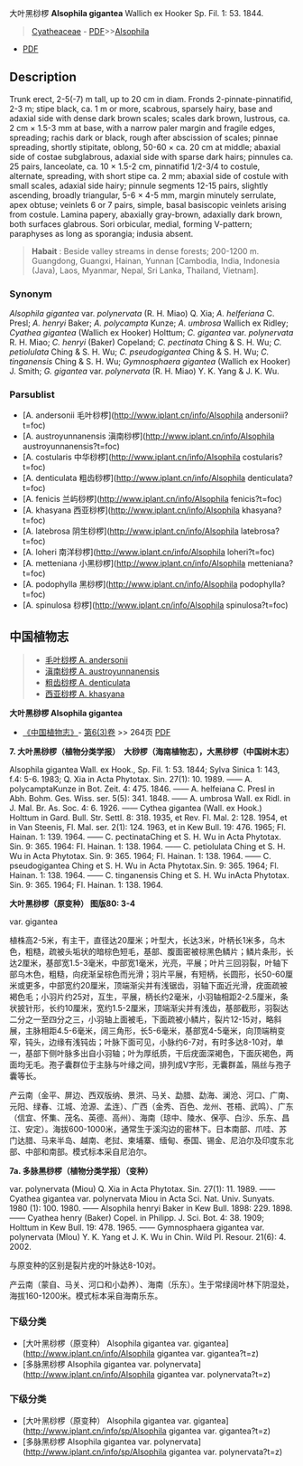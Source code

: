 大叶黑桫椤 **Alsophila gigantea** Wallich ex Hooker Sp. Fil. 1: 53. 1844.

> [Cyatheaceae](http://www.iplant.cn/info/Cyatheaceae?t=foc) - [PDF](http://www.iplant.cn/foc/pdf/Cyatheaceae.pdf)>>[Alsophila](http://www.iplant.cn/info/Alsophila?t=foc)
 - [PDF](http://www.iplant.cn/foc/pdf/Alsophila.pdf)

## Description

Trunk erect, 2-5(-7) m tall, up to 20 cm in diam. Fronds 2-pinnate-pinnatifid, 2-3 m; stipe black, ca. 1 m or more, scabrous, sparsely hairy, base and adaxial side with dense dark brown scales; scales dark brown, lustrous, ca. 2 cm × 1.5-3 mm at base, with a narrow paler margin and fragile edges, spreading; rachis dark or black, rough after abscission of scales; pinnae spreading, shortly stipitate, oblong, 50-60 × ca. 20 cm at middle; abaxial side of costae subglabrous, adaxial side with sparse dark hairs; pinnules ca. 25 pairs, lanceolate, ca. 10 × 1.5-2 cm, pinnatifid 1/2-3/4 to costule, alternate, spreading, with short stipe ca. 2 mm; abaxial side of costule with small scales, adaxial side hairy; pinnule segments 12-15 pairs, slightly ascending, broadly triangular, 5-6 × 4-5 mm, margin minutely serrulate, apex obtuse; veinlets 6 or 7 pairs, simple, basal basiscopic veinlets arising from costule. Lamina papery, abaxially gray-brown, adaxially dark brown, both surfaces glabrous. Sori orbicular, medial, forming V-pattern; paraphyses as long as sporangia; indusia absent.

> **Habait** : 
> Beside valley streams in dense forests; 200-1200 m. Guangdong, Guangxi, Hainan, Yunnan [Cambodia, India, Indonesia (Java), Laos, Myanmar, Nepal, Sri Lanka, Thailand, Vietnam].

### Synonym
*Alsophila gigantea* var. *polynervata* (R. H. Miao) Q. Xia; *A. helferiana* C. Presl; *A. henryi* Baker; *A. polycampta* Kunze; *A. umbrosa* Wallich ex Ridley; *Cyathea gigantea* (Wallich ex Hooker) Holttum; *C. gigantea* var. *polynervata* R. H. Miao; *C. henryi* (Baker) Copeland; *C. pectinata* Ching & S. H. Wu; *C. petiolulata* Ching & S. H. Wu; *C. pseudogigantea* Ching & S. H. Wu; *C. tinganensis* Ching & S. H. Wu; *Gymnosphaera gigantea* (Wallich ex Hooker) J. Smith; *G. gigantea* var. *polynervata* (R. H. Miao) Y. K. Yang & J. K. Wu.


### Parsublist

* [A.  andersonii  毛叶桫椤](http://www.iplant.cn/info/Alsophila andersonii?t=foc)
* [A.  austroyunnanensis  滇南桫椤](http://www.iplant.cn/info/Alsophila austroyunnanensis?t=foc)
* [A.  costularis  中华桫椤](http://www.iplant.cn/info/Alsophila costularis?t=foc)
* [A.  denticulata  粗齿桫椤](http://www.iplant.cn/info/Alsophila denticulata?t=foc)
* [A.  fenicis  兰屿桫椤](http://www.iplant.cn/info/Alsophila fenicis?t=foc)
* [A.  khasyana  西亚桫椤](http://www.iplant.cn/info/Alsophila khasyana?t=foc)
* [A.  latebrosa  阴生桫椤](http://www.iplant.cn/info/Alsophila latebrosa?t=foc)
* [A.  loheri  南洋桫椤](http://www.iplant.cn/info/Alsophila loheri?t=foc)
* [A.  metteniana  小黑桫椤](http://www.iplant.cn/info/Alsophila metteniana?t=foc)
* [A.  podophylla  黑桫椤](http://www.iplant.cn/info/Alsophila podophylla?t=foc)
* [A.  spinulosa  桫椤](http://www.iplant.cn/info/Alsophila spinulosa?t=foc)

## 中国植物志

> * [毛叶桫椤  A.  andersonii](Alsophila-andersonii-毛叶桫椤.md)
> * [滇南桫椤  A.  austroyunnanensis](Alsophila-austroyunnanensis-滇南桫椤.md)
> * [粗齿桫椤  A.  denticulata](Alsophila-denticulata-粗齿桫椤.md)
> * [西亚桫椤  A.  khasyana](Alsophila-khasyana-西亚桫椤.md)

**大叶黑桫椤 Alsophila gigantea**

* [《中国植物志》](http://www.iplant.cn/frps)- [第6(3)卷](http://www.iplant.cn/frps/vol/6(3)) >> 264页 [PDF](http://www.iplant.cn/frps/pdf/6(3)/264.pdf)

**7. 大叶黑桫椤（植物分类学报）　大桫椤（海南植物志），大黑桫椤（中国树木志）**

Alsophila gigantea Wall. ex Hook., Sp. Fil. 1: 53. 1844; Sylva Sinica 1: 143, f.4: 5-6. 1983; Q. Xia in Acta Phytotax. Sin. 27(1): 10. 1989. —— A. polycamptaKunze in Bot. Zeit. 4: 475. 1846. —— A. helfeiana C. Presl in Abh. Bohm. Ges. Wiss. ser. 5(5): 341. 1848. —— A. umbrosa Wall. ex Ridl. in J. Mal. Br. As. Soc. 4: 6. 1926. —— Cythea gigantea (Wall. ex Hook.) Holttum in Gard. Bull. Str. Settl. 8: 318. 1935, et Rev. Fl. Mal. 2: 128. 1954, et in Van Steenis, Fl. Mal. ser. 2(1): 124. 1963, et in Kew Bull. 19: 476. 1965; Fl. Hainan. 1: 139. 1964. —— C. pectinataChing et S. H. Wu in Acta Phytotax. Sin. 9: 365. 1964: Fl. Hainan. 1: 138. 1964. —— C. petiolulata Ching et S. H. Wu in Acta Phytotax. Sin. 9: 365. 1964; Fl. Hainan. 1: 138. 1964. —— C. pseudogigantea Ching et S. H. Wu in Acta Phytotax.Sin. 9: 365. 1964; Fl. Hainan. 1: 138. 1964. —— C. tinganensis Ching et S. H. Wu inActa Phytotax. Sin. 9: 365. 1964; Fl. Hainan. 1: 138. 1964.

**大叶黑桫椤（原变种）  图版80: 3-4**

var. gigantea

植株高2-5米，有主干，直径达20厘米；叶型大，长达3米，叶柄长1米多，乌木色，粗糙，疏被头垢状的暗棕色短毛，基部、腹面密被棕黑色鳞片；鳞片条形，长达2厘米，基部宽1.5-3毫米，中部宽1毫米，光亮，平展；叶片三回羽裂，叶轴下部乌木色，粗糙，向疣渐呈棕色而光滑；羽片平展，有短柄，长圆形，长50-60厘米或更多，中部宽约20厘米，顶端渐尖并有浅锯齿，羽轴下面近光滑，疣面疏被褐色毛；小羽片约25对，互生，平展，柄长约2毫米，小羽轴相距2-2.5厘米，条状披针形，长约10厘米，宽约1.5-2厘米，顶端渐尖并有浅齿，基部截形，羽裂达二分之一至四分之三，小羽轴上面被毛，下面疏被小鳞片，裂片12-15对，略斜展，主脉相距4.5-6毫米，阔三角形，长5-6毫米，基部宽4-5毫米，向顶端稍变窄，钝头，边缘有浅钝齿；叶脉下面可见，小脉约6-7对，有时多达8-10对，单一，基部下侧叶脉多出自小羽轴；叶为厚纸质，干后疣面深褐色，下面灰褐色，两面均无毛。孢子囊群位于主脉与叶缘之间，排列成V字形，无囊群盖，隔丝与孢子囊等长。

产云南（金平、屏边、西双版纳、景洪、马关、勐腊、勐海、澜沧、河口、广南、元阳、绿春、江城、沧源、孟连）、广西（金秀、百色、龙州、苍梧、武鸣）、广东（信宜、怀集、茂名、英德、高州）、海南（琼中、陵水、保亭、白沙、乐东、昌江、安定）。海拔600-1000米，通常生于溪沟边的密林下。日本南部、爪哇、苏门达腊、马来半岛、越南、老挝、柬埔寨、缅甸、泰国、锡金、尼泊尔及印度东北部、中部和南部。模式标本采自尼泊尔。

**7a. 多脉黑桫椤（植物分类学报）（变种）**

var. polynervata (Miou) Q. Xia in Acta Phytotax. Sin. 27(1): 11. 1989. —— Cyathea gigantea var. polynervata Miou in Acta Sci. Nat. Univ. Sunyats. 1980 (1): 100. 1980. —— Alsophila henryi Baker in Kew Bull. 1898: 229. 1898. —— Cyathea henry (Baker) Copel. in Philipp. J. Sci. Bot. 4: 38. 1909; Holttum in Kew Bull. 19: 478. 1965. —— Gymnosphaera gigantea var. polynervata (Mlou) Y. K. Yang et J. K. Wu in Chin. Wild Pl. Resour. 21(6): 4. 2002.

与原变种的区别是裂片疣的叶脉达8-10对。

产云南（蒙自、马关、河口和小勐养）、海南（乐东）。生于常绿阔叶林下阴湿处，海拔160-1200米。模式标本采自海南乐东。

### 下级分类
* [大叶黑桫椤（原变种）  Alsophila gigantea var. gigantea](http://www.iplant.cn/info/Alsophila gigantea var. gigantea?t=z)
* [多脉黑桫椤  Alsophila gigantea var. polynervata](http://www.iplant.cn/info/Alsophila gigantea var. polynervata?t=z)

### 下级分类
* [大叶黑桫椤（原变种）  Alsophila gigantea var. gigantea](http://www.iplant.cn/info/sp/Alsophila gigantea var. gigantea?t=z)
* [多脉黑桫椤  Alsophila gigantea var. polynervata](http://www.iplant.cn/info/sp/Alsophila gigantea var. polynervata?t=z)
